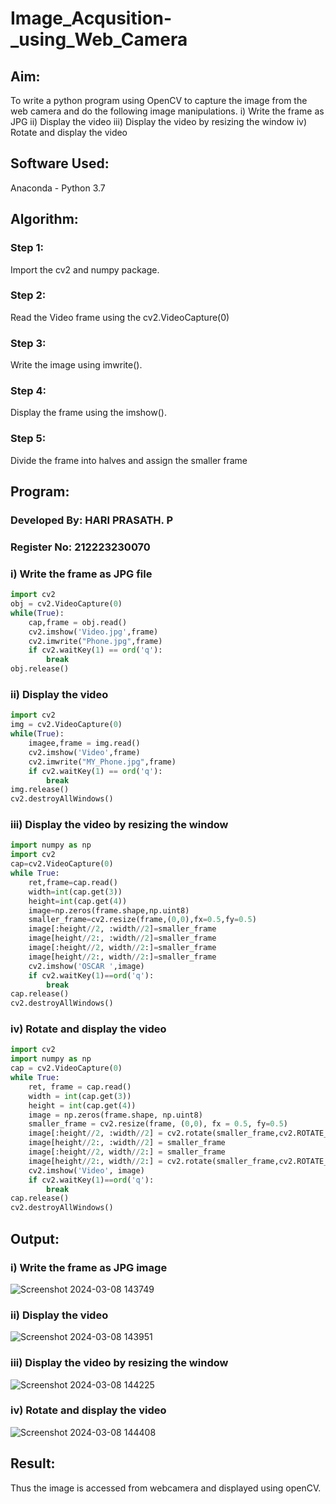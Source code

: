 # Image_Acqusition-_using_Web_Camera
## Aim:

To write a python program using OpenCV to capture the image from the web camera and do the following image manipulations.
i) Write the frame as JPG 
ii) Display the video 
iii) Display the video by resizing the window
iv) Rotate and display the video

## Software Used:

Anaconda - Python 3.7

## Algorithm:

### Step 1:
Import the cv2 and numpy package.

### Step 2:
Read the Video frame using the cv2.VideoCapture(0)

### Step 3:
Write the image using imwrite().

### Step 4:
Display the frame using the imshow().

### Step 5:
Divide the frame into halves and assign the smaller frame

## Program:

### Developed By: HARI PRASATH. P
### Register No: 212223230070

### i) Write the frame as JPG file

``` Python
import cv2
obj = cv2.VideoCapture(0)
while(True):
    cap,frame = obj.read()
    cv2.imshow('Video.jpg',frame)
    cv2.imwrite("Phone.jpg",frame)
    if cv2.waitKey(1) == ord('q'):
        break
obj.release()
```

### ii) Display the video

``` Python
import cv2
img = cv2.VideoCapture(0)
while(True):
    imagee,frame = img.read()
    cv2.imshow('Video',frame)
    cv2.imwrite("MY_Phone.jpg",frame)
    if cv2.waitKey(1) == ord('q'):
        break
img.release()
cv2.destroyAllWindows()
```

### iii) Display the video by resizing the window

``` Python
import numpy as np
import cv2
cap=cv2.VideoCapture(0)
while True:
    ret,frame=cap.read()
    width=int(cap.get(3))
    height=int(cap.get(4))
    image=np.zeros(frame.shape,np.uint8)
    smaller_frame=cv2.resize(frame,(0,0),fx=0.5,fy=0.5)
    image[:height//2, :width//2]=smaller_frame
    image[height//2:, :width//2]=smaller_frame
    image[:height//2, width//2:]=smaller_frame
    image[height//2:, width//2:]=smaller_frame
    cv2.imshow('OSCAR ',image)
    if cv2.waitKey(1)==ord('q'):
        break
cap.release()
cv2.destroyAllWindows()
```

### iv) Rotate and display the video

``` Python
import cv2
import numpy as np
cap = cv2.VideoCapture(0)
while True:
    ret, frame = cap.read() 
    width = int(cap.get(3))
    height = int(cap.get(4))
    image = np.zeros(frame.shape, np.uint8) 
    smaller_frame = cv2.resize(frame, (0,0), fx = 0.5, fy=0.5)
    image[:height//2, :width//2] = cv2.rotate(smaller_frame,cv2.ROTATE_180)
    image[height//2:, :width//2] = smaller_frame 
    image[:height//2, width//2:] = smaller_frame
    image[height//2:, width//2:] = cv2.rotate(smaller_frame,cv2.ROTATE_180)
    cv2.imshow('Video', image)
    if cv2.waitKey(1)==ord('q'):
        break
cap.release()
cv2.destroyAllWindows()
```

## Output:


### i) Write the frame as JPG image

![Screenshot 2024-03-08 143749](https://github.com/Hari-Prasath-P-08/Image_Acqusition-_using_Web_Camera/assets/139455593/0ea6860f-50df-4bc2-805d-bdc41c733eeb)

### ii) Display the video

![Screenshot 2024-03-08 143951](https://github.com/Hari-Prasath-P-08/Image_Acqusition-_using_Web_Camera/assets/139455593/445cdcfb-6918-4a22-8af4-7770116e9694)

### iii) Display the video by resizing the window

![Screenshot 2024-03-08 144225](https://github.com/Hari-Prasath-P-08/Image_Acqusition-_using_Web_Camera/assets/139455593/50811b44-487d-44ec-a086-dcca8ebbf9cc)

### iv) Rotate and display the video

![Screenshot 2024-03-08 144408](https://github.com/Hari-Prasath-P-08/Image_Acqusition-_using_Web_Camera/assets/139455593/929541b7-12eb-4c0d-9df0-0a53201b5744)

## Result:
Thus the image is accessed from webcamera and displayed using openCV.
